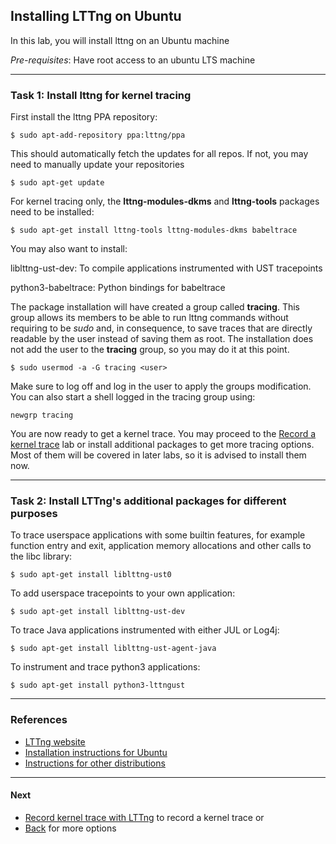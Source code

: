## Installing LTTng on Ubuntu

In this lab, you will install lttng on an Ubuntu machine

*Pre-requisites*: Have root access to an ubuntu LTS machine

- - -

### Task 1: Install lttng for kernel tracing

First install the lttng PPA repository:

```
$ sudo apt-add-repository ppa:lttng/ppa
```

This should automatically fetch the updates for all repos. If not, you may need to manually update your repositories

```
$ sudo apt-get update
```

For kernel tracing only, the **lttng-modules-dkms** and **lttng-tools** packages need to be installed:

```
$ sudo apt-get install lttng-tools lttng-modules-dkms babeltrace
```

You may also want to install:

liblttng-ust-dev: To compile applications instrumented with UST tracepoints

python3-babeltrace: Python bindings for babeltrace

The package installation will have created a group called **tracing**. This group allows its members to be able to run lttng commands without requiring to be *sudo* and, in consequence, to save traces that are directly readable by the user instead of saving them as root. The installation does not add the user to the **tracing** group, so you may do it at this point.

```
$ sudo usermod -a -G tracing <user>
```
Make sure to log off and log in the user to apply the groups modification. You can also start a shell logged in the tracing group using:

```
newgrp tracing
```

You are now ready to get a kernel trace. You may proceed to the [Record a kernel trace](../003-record-kernel-trace-lttng) lab or install additional packages to get more tracing options. Most of them will be covered in later labs, so it is advised to install them now.

- - -

### Task 2: Install LTTng's additional packages for different purposes

To trace userspace applications with some builtin features, for example function entry and exit, application memory allocations and other calls to the libc library:

```
$ sudo apt-get install liblttng-ust0
```

To add userspace tracepoints to your own application:

```
$ sudo apt-get install liblttng-ust-dev
```

To trace Java applications instrumented with either JUL or Log4j:

```
$ sudo apt-get install liblttng-ust-agent-java
```

To instrument and trace python3 applications:

```
$ sudo apt-get install python3-lttngust
```

- - -

### References

* [LTTng website](http://lttng.org)
* [Installation instructions for Ubuntu](https://lttng.org/docs/v2.10/#doc-ubuntu)
* [Instructions for other distributions](https://lttng.org/download/)

- - -

#### Next

* [Record kernel trace with LTTng](../003-record-kernel-trace-lttng) to record a kernel trace
or
* [Back](../) for more options
